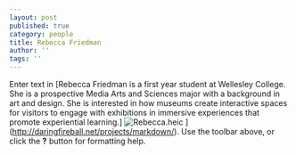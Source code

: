 ```yaml
---
layout: post
published: true
category: people
title: Rebecca Friedman
author: ''
tags: ''
---
```



Enter text in [Rebecca Friedman is a first year student at Wellesley College. She is a prospective Media Arts and Sciences major with a background in art and design. She is interested in how museums create interactive spaces for visitors to engage with exhibitions in immersive experiences that promote experiential learning.] ![Rebecca.heic]({{site.baseurl}}/assets/Rebecca.heic)
](http://daringfireball.net/projects/markdown/). Use the toolbar above, or click the **?** button for formatting help.

